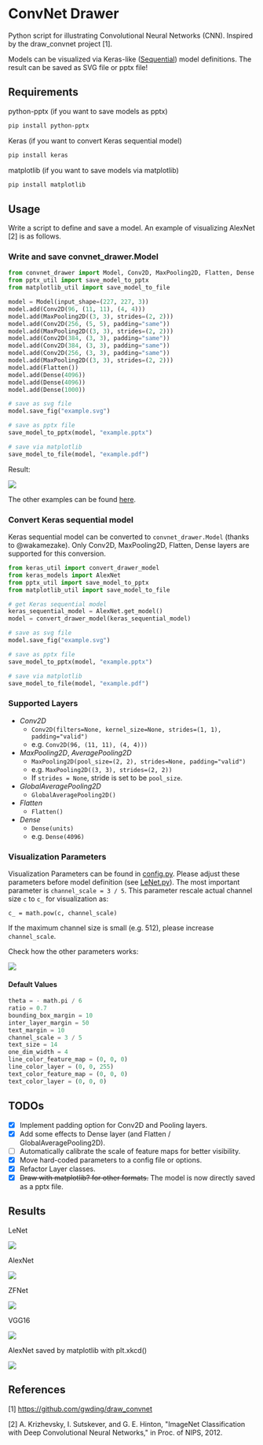 # ConvNet Drawer

Python script for illustrating Convolutional Neural Networks (CNN).
Inspired by the draw_convnet project [1].

Models can be visualized via Keras-like ([Sequential](https://keras.io/models/sequential/)) model definitions.
The result can be saved as SVG file or pptx file!

## Requirements
python-pptx (if you want to save models as pptx)

```sh
pip install python-pptx
```

Keras (if you want to convert Keras sequential model)

```sh
pip install keras
```

matplotlib (if you want to save models via matplotlib)

```bash
pip install matplotlib
```

## Usage
Write a script to define and save a model. An example of visualizing AlexNet [2] is as follows.

### Write and save convnet_drawer.Model

```python
from convnet_drawer import Model, Conv2D, MaxPooling2D, Flatten, Dense
from pptx_util import save_model_to_pptx
from matplotlib_util import save_model_to_file

model = Model(input_shape=(227, 227, 3))
model.add(Conv2D(96, (11, 11), (4, 4)))
model.add(MaxPooling2D((3, 3), strides=(2, 2)))
model.add(Conv2D(256, (5, 5), padding="same"))
model.add(MaxPooling2D((3, 3), strides=(2, 2)))
model.add(Conv2D(384, (3, 3), padding="same"))
model.add(Conv2D(384, (3, 3), padding="same"))
model.add(Conv2D(256, (3, 3), padding="same"))
model.add(MaxPooling2D((3, 3), strides=(2, 2)))
model.add(Flatten())
model.add(Dense(4096))
model.add(Dense(4096))
model.add(Dense(1000))

# save as svg file
model.save_fig("example.svg")

# save as pptx file
save_model_to_pptx(model, "example.pptx")

# save via matplotlib
save_model_to_file(model, "example.pdf")
```

Result:

<img src="examples/AlexNet.svg">

The other examples can be found [here](examples).

### Convert Keras sequential model
Keras sequential model can be converted to `convnet_drawer.Model` (thanks to @wakamezake).
Only Conv2D, MaxPooling2D, Flatten, Dense layers are supported for this conversion.

```python
from keras_util import convert_drawer_model
from keras_models import AlexNet
from pptx_util import save_model_to_pptx
from matplotlib_util import save_model_to_file

# get Keras sequential model
keras_sequential_model = AlexNet.get_model()
model = convert_drawer_model(keras_sequential_model)

# save as svg file
model.save_fig("example.svg")

# save as pptx file
save_model_to_pptx(model, "example.pptx")

# save via matplotlib
save_model_to_file(model, "example.pdf")
```

### Supported Layers

- *Conv2D*
  - ```Conv2D(filters=None, kernel_size=None, strides=(1, 1), padding="valid")```
  - e.g. `Conv2D(96, (11, 11), (4, 4)))`
- *MaxPooling2D*, *AveragePooling2D*
  - ```MaxPooling2D(pool_size=(2, 2), strides=None, padding="valid")```
  - e.g. `MaxPooling2D((3, 3), strides=(2, 2))`
  - If `strides = None`, stride is set to be `pool_size`.
- *GlobalAveragePooling2D*
  - ```GlobalAveragePooling2D()```
- *Flatten*
  - ```Flatten()```
- *Dense*
  - ```Dense(units)```
  - e.g. `Dense(4096)`

### Visualization Parameters
Visualization Parameters can be found in [config.py](config.py).
Please adjust these parameters before model definition (see [LeNet.py](examples/LeNet.py)).
The most important parameter is `channel_scale = 3 / 5`.
This parameter rescale actual channel size `c` to `c_` for visualization as:

```c_ = math.pow(c, channel_scale)```

If the maximum channel size is small (e.g. 512), please increase `channel_scale`.

Check how the other parameters works:

<img src="parameters.png">

#### Default Values

```python
theta = - math.pi / 6
ratio = 0.7
bounding_box_margin = 10
inter_layer_margin = 50
text_margin = 10
channel_scale = 3 / 5
text_size = 14
one_dim_width = 4
line_color_feature_map = (0, 0, 0)
line_color_layer = (0, 0, 255)
text_color_feature_map = (0, 0, 0)
text_color_layer = (0, 0, 0)
```


## TODOs
- [x] Implement padding option for Conv2D and Pooling layers.
- [x] Add some effects to Dense layer (and Flatten / GlobalAveragePooling2D).
- [ ] Automatically calibrate the scale of feature maps for better visibility.
- [x] Move hard-coded parameters to a config file or options.
- [x] Refactor Layer classes.
- [x] ~~Draw with matplotlib? for other formats.~~ The model is now directly saved as a pptx file.

## Results
LeNet

<img src="examples/LeNet.svg">

AlexNet

<img src="examples/AlexNet.svg">

ZFNet

<img src="examples/ZFNet.svg">

VGG16

<img src="examples/VGG16.svg">

AlexNet saved by matplotlib with plt.xkcd()

<img src="examples/AlexNet_xkcd.png">

## References
[1] https://github.com/gwding/draw_convnet

[2] A. Krizhevsky, I. Sutskever, and G. E. Hinton, "ImageNet Classification with Deep Convolutional Neural Networks," in Proc. of NIPS, 2012.